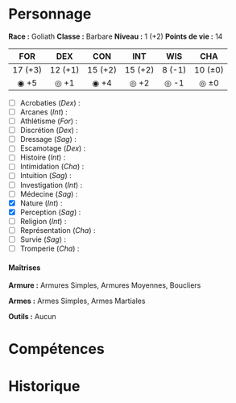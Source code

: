 # Personnage

__Race :__ Goliath
__Classe :__ Barbare
__Niveau :__ 1 (+2)
__Points de vie :__ 14

|   FOR   |   DEX   |   CON   |   INT   |  WIS   |   CHA   |
| :-----: | :-----: | :-----: | :-----: | :----: | :-----: |
| 17 (+3) | 12 (+1) | 15 (+2) | 15 (+2) | 8 (-1) | 10 (±0) |
|  ◉ +5   |  ◎ +1   |  ◉ +4   |  ◎ +2   |  ◎ -1  |  ◎ ±0   |

- [ ] Acrobaties (_Dex_) : 
- [ ] Arcanes (_Int_) :
- [ ] Athlétisme (_For_) :
- [ ] Discrétion (_Dex_) :
- [ ] Dressage (_Sag_) :
- [ ] Escamotage (_Dex_) :
- [ ] Histoire (_Int_) :
- [ ] Intimidation (_Cha_) :
- [ ] Intuition (_Sag_) :
- [ ] Investigation (_Int_) :
- [ ] Médecine (_Sag_) :
- [x] Nature (_Int_) :
- [x] Perception (_Sag_) :
- [ ] Religion (_Int_) :
- [ ] Représentation (_Cha_) :
- [ ] Survie (_Sag_) :
- [ ] Tromperie (_Cha_) :

#### Maîtrises

**Armure :** Armures Simples, Armures Moyennes, Boucliers

**Armes :** Armes Simples, Armes Martiales

**Outils :** Aucun

# Compétences

# Historique

